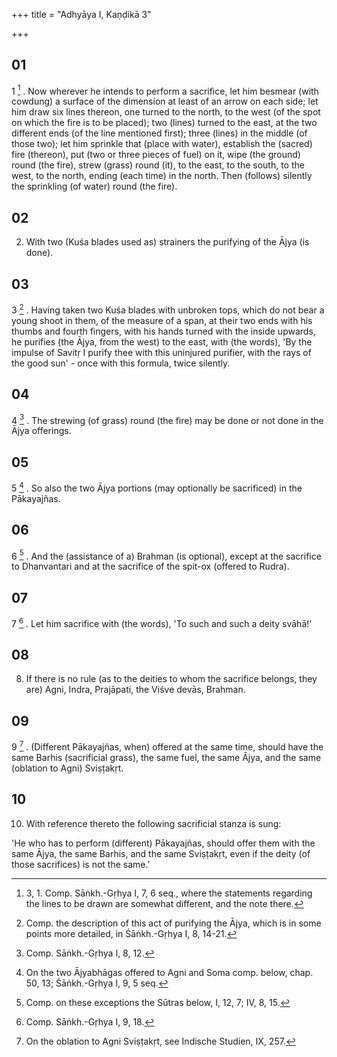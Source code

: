 +++
title = "Adhyāya I, Kaṇḍikā 3"

+++
## 01
1 [^1] . Now wherever he intends to perform a sacrifice, let him besmear (with cowdung) a surface of the dimension at least of an arrow on each side; let him draw six lines thereon, one turned to the north, to the west (of the spot on which the fire is to be placed); two (lines) turned to the east, at the two different ends (of the line mentioned first); three (lines) in the middle (of those two); let him sprinkle that (place with water), establish the (sacred) fire (thereon), put (two or three pieces of fuel) on it, wipe (the ground) round (the fire), strew (grass) round (it), to the east, to the south, to the west, to the north, ending (each time) in the north. Then (follows) silently the sprinkling (of water) round (the fire).

## 02
2. With two (Kuśa blades used as) strainers the purifying of the Ājya (is done).

## 03
3 [^2] . Having taken two Kuśa blades with unbroken tops, which do not bear a young shoot in them, of the measure of a span, at their two ends with his thumbs and fourth fingers, with his hands turned with the inside upwards, he purifies (the Ājya, from the west) to the east, with (the words), 'By the impulse of Savitṛ I purify thee with this uninjured purifier, with the rays of the good sun' - once with this formula, twice silently.

## 04
4 [^3] . The strewing (of grass) round (the fire) may be done or not done in the Ājya offerings.

## 05
5 [^4] . So also the two Ājya portions (may optionally be sacrificed) in the Pākayajñas.

## 06
6 [^5] . And the (assistance of a) Brahman (is optional), except at the sacrifice to Dhanvantari and at the sacrifice of the spit-ox (offered to Rudra).

## 07
7 [^6] . Let him sacrifice with (the words), 'To such and such a deity svāhā!'

## 08
8. If there is no rule (as to the deities to whom the sacrifice belongs, they are) Agni, Indra, Prajāpati, the Viśve devās, Brahman.

## 09
9 [^7] . (Different Pākayajñas, when) offered at the same time, should have the same Barhis (sacrificial grass), the same fuel, the same Ājya, and the same (oblation to Agni) Sviṣṭakṛt.

## 10
10. With reference thereto the following sacrificial stanza is sung:

'He who has to perform (different) Pākayajñas, should offer them with the same Ājya, the same Barhis, and the same Sviṣṭakṛt, even if the deity (of those sacrifices) is not the same.'



[^1]:  3, 1. Comp. Sāṅkh.-Gṛhya I, 7, 6 seq., where the statements regarding the lines to be drawn are somewhat different, and the note there.

[^2]:  Comp. the description of this act of purifying the Ājya, which is in some points more detailed, in Śāṅkh.-Gṛhya I, 8, 14-21.

[^3]:  Comp. Sāṅkh.-Gṛhya I, 8, 12.

[^4]:  On the two Ājyabhāgas offered to Agni and Soma comp. below, chap. 50, 13; Śāṅkh.-Gṛhya I, 9, 5 seq.

[^5]:  Comp. on these exceptions the Sūtras below, I, 12, 7; IV, 8, 15.

[^6]:  Comp. Sāṅkh.-Gṛhya I, 9, 18.

[^7]:  On the oblation to Agni Sviṣṭakṛt, see Indische Studien, IX, 257.